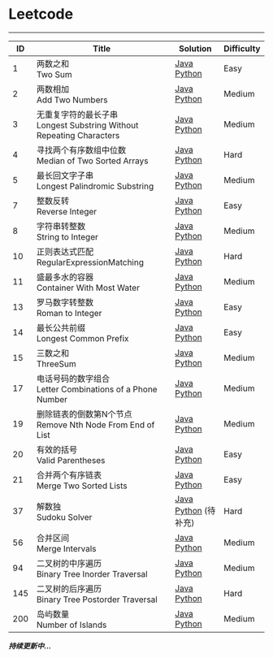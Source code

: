 # Leetcode

------------

| ID   | Title                                    | Solution                                 | Difficulty |
| ---- | ---------------------------------------- | ---------------------------------------- | ---------- |
| 1    | 两数之和<br />Two Sum                        | [Java](https://github.com/DoomBoom/Leetcode/blob/master/leetcodeJava/src/TwoSum.java) <br />[Python](https://github.com/DoomBoom/Leetcode/blob/master/leetcodePython/TwoSum.py) | Easy       |
| 2    | 两数相加<br>Add Two Numbers                  | [Java](https://github.com/DoomBoom/Leetcode/blob/master/leetcodeJava/src/AddTwoNumbers.java) <br />[Python](https://github.com/DoomBoom/Leetcode/blob/master/leetcodePython/AddTwoNumbers.py) | Medium     |
| 3    | 无重复字符的最长子串<br>Longest Substring Without Repeating Characters | [Java](https://github.com/DoomBoom/Leetcode/blob/master/leetcodeJava/src/LongestSubstringWithoutRepeatingCharacters.java) <br />[Python](https://github.com/DoomBoom/Leetcode/blob/master/leetcodePython/LongestSubstringWithoutRepeatingCharacters.py) | Medium     |
| 4    | 寻找两个有序数组中位数<br>Median of Two Sorted Arrays | [Java](https://github.com/DoomBoom/Leetcode/blob/master/leetcodeJava/src/MedianOfTwoSortedArrays.java) <br />[Python](https://github.com/DoomBoom/Leetcode/blob/master/leetcodePython/MedianOfTwoSortedArrays.py) | Hard       |
| 5    | 最长回文字子串<br />Longest Palindromic Substring | [Java](https://github.com/DoomBoom/Leetcode/blob/master/leetcodeJava/src/LongestPalindromicSubstring.java) <br />[Python](https://github.com/DoomBoom/Leetcode/blob/master/leetcodePython/LongestPalindromicSubstring.py) | Medium     |
| 7    | 整数反转<br>Reverse Integer                  | [Java](https://github.com/DoomBoom/Leetcode/blob/master/leetcodeJava/src/ReverseInteger.java) <br />[Python](https://github.com/DoomBoom/Leetcode/blob/master/leetcodePython/ReverseInteger.py) | Easy       |
| 8    | 字符串转整数<br>String to Integer              | [Java](https://github.com/DoomBoom/Leetcode/blob/master/leetcodeJava/src/StringToInteger.java) <br />[Python](https://github.com/DoomBoom/Leetcode/blob/master/leetcodePython/StringToInteger.py) | Medium     |
| 10   | 正则表达式匹配<br>RegularExpressionMatching     | [Java](https://github.com/DoomBoom/Leetcode/blob/master/leetcodeJava/src/RegularExpressionMatching.java) <br />[Python](https://github.com/DoomBoom/Leetcode/blob/master/leetcodePython/RegularExpressionMatching.py) | Hard       |
| 11   | 盛最多水的容器<br>Container With Most Water     | [Java](https://github.com/DoomBoom/Leetcode/blob/master/leetcodeJava/src/ContainerWithMostWater.java) <br />[Python](https://github.com/DoomBoom/Leetcode/blob/master/leetcodePython/ContainerWithMostWater.py) | Medium     |
| 13   | 罗马数字转整数<br>Roman to Integer              | [Java](https://github.com/DoomBoom/Leetcode/blob/master/leetcodeJava/src/RomanToInteger.java) <br />[Python](https://github.com/DoomBoom/Leetcode/blob/master/leetcodePython/RomanToInteger.py) | Easy       |
| 14   | 最长公共前缀<br>Longest Common Prefix          | [Java](https://github.com/DoomBoom/Leetcode/blob/master/leetcodeJava/src/LongestCommonPrefix.java) <br />[Python](https://github.com/DoomBoom/Leetcode/blob/master/leetcodePython/LongestCommonPrefix.py) | Easy       |
| 15   | 三数之和<br>ThreeSum                         | [Java](https://github.com/DoomBoom/Leetcode/blob/master/leetcodeJava/src/ThreeSum.java) <br />[Python](https://github.com/DoomBoom/Leetcode/blob/master/leetcodePython/ThreeSum.py) | Medium     |
| 17   | 电话号码的数字组合<br>Letter Combinations of a Phone Number | [Java](https://github.com/DoomBoom/Leetcode/blob/master/leetcodeJava/src/LetterCombinationsOfAPhoneNumber.java) <br />[Python](https://github.com/DoomBoom/Leetcode/blob/master/leetcodePython/LetterCombinationsOfAPhoneNumber.py) | Medium     |
| 19   | 删除链表的倒数第N个节点<br>Remove Nth Node From End of List | [Java](https://github.com/DoomBoom/Leetcode/blob/master/leetcodeJava/src/RemoveNthNodeFromEndOfList.java) <br />[Python](https://github.com/DoomBoom/Leetcode/blob/master/leetcodePython/RemoveNthNodeFromEndOfList.py) | Medium     |
| 20   | 有效的括号<br>Valid Parentheses               | [Java](https://github.com/DoomBoom/Leetcode/blob/master/leetcodeJava/src/ValidParentheses.java) <br />[Python](https://github.com/DoomBoom/Leetcode/blob/master/leetcodePython/ValidParentheses.py) | Easy       |
| 21   | 合并两个有序链表<br>Merge Two Sorted Lists       | [Java](https://github.com/DoomBoom/Leetcode/blob/master/leetcodeJava/src/MergeTwoSortedLists.java) <br />[Python](https://github.com/DoomBoom/Leetcode/blob/master/leetcodePython/MergeTwoSortedLists.py) | Easy       |
| 37   | 解数独<br>Sudoku Solver                     | [Java](https://github.com/DoomBoom/Leetcode/blob/master/leetcodeJava/src/SudokuSolver.java) <br />[Python](https://github.com/DoomBoom/Leetcode/blob/master/leetcodePython/SudokuSolver.py) (待补充) | Hard       |
| 56   | 合并区间<br>Merge Intervals                  | [Java](https://github.com/DoomBoom/Leetcode/blob/master/leetcodeJava/src/MergeIntervals.java) <br />[Python](https://github.com/DoomBoom/Leetcode/blob/master/leetcodePython/MergeIntervals.py) | Medium     |
| 94   | 二叉树的中序遍历<br />Binary Tree Inorder Traversal | [Java](https://github.com/DoomBoom/Leetcode/blob/master/leetcodeJava/src/BinaryTreeInorderTraversal.java) <br />[Python](https://github.com/DoomBoom/Leetcode/blob/master/leetcodePython/BinaryTreeInorderTraversal.py) | Medium     |
| 145  | 二叉树的后序遍历<br />Binary Tree Postorder Traversal | [Java](https://github.com/DoomBoom/Leetcode/blob/master/leetcodeJava/src/BinaryTreePostorderTraversal.java) <br />[Python](https://github.com/DoomBoom/Leetcode/blob/master/leetcodePython/BinaryTreePostorderTraversal.py) | Hard       |
| 200  | 岛屿数量<br>Number of Islands                | [Java](https://github.com/DoomBoom/Leetcode/blob/master/leetcodeJava/src/NumberOfIslands.java) <br />[Python](https://github.com/DoomBoom/Leetcode/blob/master/leetcodePython/NumberOfIslands.py) | Medium     |



***持续更新中...***



